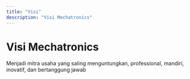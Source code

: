 ```yaml
---
title: "Visi"
description: "Visi Mechatronics"
---
```


# Visi Mechatronics

Menjadi mitra usaha yang saling menguntungkan, professional, mandiri, inovatif, dan bertanggung jawab
